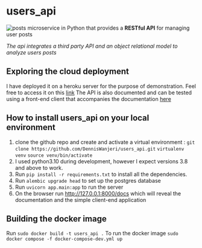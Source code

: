 # users_api
![posts](https://static-prod.adweek.com/wp-content/uploads/2022/06/InstagramPin3Posts.jpg.webp "astroden")
microservice in Python that provides a **RESTful API** for managing user posts

_The api integrates a third party API and an object relational model to analyze users posts_

## Exploring the cloud deployment

I have deployed it on a heroku server for the purpose of demonstration. Feel free to access it on this [link](https://users-api-dennis.herokuapp.com/ "deployed app")
The API is also documented and can be tested using a front-end client that accompanies the documentation [here](https://users-api-dennis.herokuapp.com/docs "documentation")

## How to install users_api on your local environment
1. clone the github repo and create and activate a virtual environment :
    `git clone https://github.com/DennisWanjeri/users_api.git`
    `virtualenv venv`
    `source venv/bin/activate`
2. I used python3.10 during development, however I expect versions 3.8 and above to work.
3. Run `pip install -r requirements.txt` to install all the dependencies.
4. Run `alembic upgrade head` to set up the postgres database
5. Run `uvicorn app.main:app` to run the server
6. On the browser run http://127.0.0.1:8000/docs which will reveal the documentation and the simple client-end application

## Building the docker image
Run `sudo docker build -t users_api .`
To run the docker image `sudo docker compose -f docker-compose-dev.yml up`